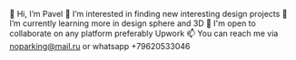 👋 Hi, I’m Pavel
👀 I’m interested in finding new interesting design projects
🌱 I’m currently learning more in design sphere and 3D
💞️ I'm open to collaborate on any platform preferably Upwork
📫 You can reach me via noparking@mail.ru or whatsapp +79620533046

<!---
psd84/psd84 is a ✨ special ✨ repository because its `README.md` (this file) appears on your GitHub profile.
You can click the Preview link to take a look at your changes.
--->
